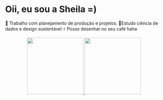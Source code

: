 # Oii, eu sou a Sheila =)
🔭 Trabalho com planejamento de produção e projetos.
🌱Estudo ciência de dados e design sustentável
⚡ Posso desenhar no seu café haha 
<div align="center">
  <a href="https://github.com/sheilastrapasson">
  <img height="180em" src="https://github-readme-stats.vercel.app/api?username=sheilastrapasson&show_icons=true&theme=merko&include_all_commits=true&count_private=true"/>
  <img height="180em" src="https://github-readme-stats.vercel.app/api/top-langs/?username=sheilastrapasson&layout=compact&langs_count=7&theme=merko"/>
</div>
